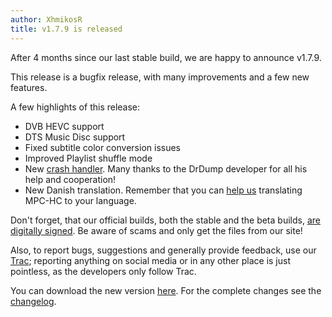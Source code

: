 ```yaml
---
author: XhmikosR
title: v1.7.9 is released
---
```


After 4 months since our last stable build, we are happy to announce v1.7.9.

This release is a bugfix release, with many improvements and a few new features.

A few highlights of this release:

* DVB HEVC support
* DTS Music Disc support
* Fixed subtitle color conversion issues
* Improved Playlist shuffle mode
* New [crash handler](/crash-reporter/). Many thanks to the DrDump developer for all his help and cooperation!
* New Danish translation. Remember that you can [help us](https://trac.mpc-hc.org/wiki/Translations)
  translating MPC-HC to your language.

Don't forget, that our official builds, both the stable and the beta builds,
[are digitally signed](/2013/02/25/binaries-are-signed/).
Be aware of scams and only get the files from our site!

Also, to report bugs, suggestions and generally provide feedback, use our [Trac](https://trac.mpc-hc.org/);
reporting anything on social media or in any other place is just pointless, as the developers only follow Trac.

You can download the new version [here](/downloads/).
For the complete changes see the [changelog](/changelog/).

